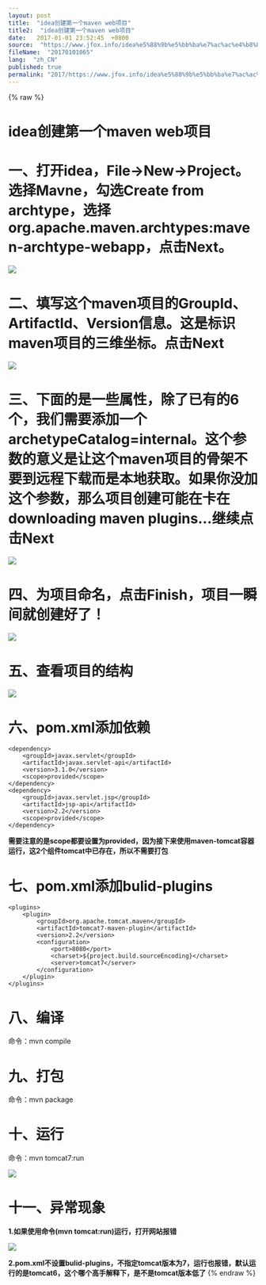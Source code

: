 ```yaml
---
layout: post
title:  "idea创建第一个maven web项目"
title2:  "idea创建第一个maven web项目"
date:   2017-01-01 23:52:45  +0800
source:  "https://www.jfox.info/idea%e5%88%9b%e5%bb%ba%e7%ac%ac%e4%b8%80%e4%b8%aamavenweb%e9%a1%b9%e7%9b%ae.html"
fileName:  "20170101065"
lang:  "zh_CN"
published: true
permalink: "2017/https://www.jfox.info/idea%e5%88%9b%e5%bb%ba%e7%ac%ac%e4%b8%80%e4%b8%aamavenweb%e9%a1%b9%e7%9b%ae.html"
---
```

{% raw %}
# idea创建第一个maven web项目 


# 一、打开idea，File->New->Project。选择Mavne，勾选Create from archtype，选择org.apache.maven.archtypes:maven-archtype-webapp，点击Next。

![](25dc4a3.png)

# 二、填写这个maven项目的GroupId、ArtifactId、Version信息。这是标识maven项目的三维坐标。点击Next

![](ff36ea8.png)

# 三、下面的是一些属性，除了已有的6个，我们需要添加一个archetypeCatalog=internal。这个参数的意义是让这个maven项目的骨架不要到远程下载而是本地获取。如果你没加这个参数，那么项目创建可能在卡在downloading maven plugins…继续点击Next

![](5a34c16.png)

# 四、为项目命名，点击Finish，项目一瞬间就创建好了！

![](0a56523.png)

# 五、查看项目的结构

![](0cb14c2.png)

# 六、pom.xml添加依赖

    <dependency>
        <groupId>javax.servlet</groupId>
        <artifactId>javax.servlet-api</artifactId>
        <version>3.1.0</version>
        <scope>provided</scope>
    </dependency>
    <dependency>
        <groupId>javax.servlet.jsp</groupId>
        <artifactId>jsp-api</artifactId>
        <version>2.2</version>
        <scope>provided</scope>
    </dependency>

**需要注意的是scope都要设置为provided，因为接下来使用maven-tomcat容器运行，这2个组件tomcat中已存在，所以不需要打包**

# 七、pom.xml添加bulid-plugins

    <plugins>
        <plugin>
            <groupId>org.apache.tomcat.maven</groupId>
            <artifactId>tomcat7-maven-plugin</artifactId>
            <version>2.2</version>
            <configuration>
                <port>8080</port>
                <charset>${project.build.sourceEncoding}</charset>
                <server>tomcat7</server>
            </configuration>
        </plugin>
    </plugins>

# 八、编译

命令：mvn compile

# 九、打包

命令：mvn package

# 十、运行

命令：mvn tomcat7:run

![](24251a2.png)

# 十一、异常现象

**1.如果使用命令(mvn tomcat:run)运行，打开网站报错**

![](f58f3c2.png)

**2.pom.xml不设置bulid-plugins，不指定tomcat版本为7，运行也报错，默认运行的是tomcat6，这个哪个高手解释下，是不是tomcat版本低了**
{% endraw %}